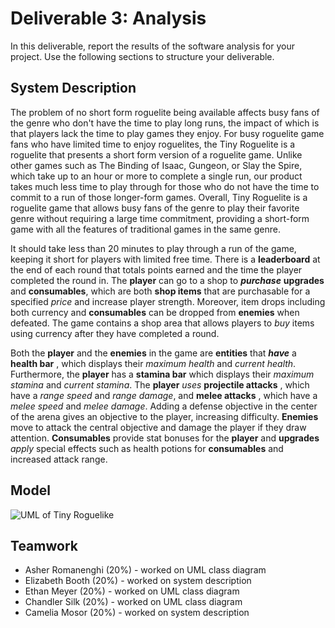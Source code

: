 # Deliverable 3: Analysis

In this deliverable, report the results of the software analysis for your project. Use the following sections to structure your deliverable.

## System Description

The problem of no short form roguelite being available affects busy fans of the genre who don't have the time to play long runs, the impact of which is that players lack the time to play games they enjoy. For busy roguelite game fans who have limited time to enjoy roguelites, the Tiny Roguelite is a roguelite that presents a short form version of a roguelite game. Unlike other games such as The Binding of Isaac, Gungeon, or Slay the Spire, which take up to an hour or more to complete a single run, our product takes much less time to play through for those who do not have the time to commit to a run of those longer-form games. Overall, Tiny Roguelite is a roguelite game that allows busy fans of the genre to play their favorite genre without requiring a large time commitment, providing a short-form game with all the features of traditional games in the same genre.

It should take less than 20 minutes to play through a run of the game, keeping it short for players with limited free time. There is a **leaderboard** at the end of each round that totals points earned and the time the player completed the round in. The **player** can go to a shop to ***purchase*** **upgrades** and **consumables**, which are both **shop items** that are purchasable for a specified *price* and increase player strength. Moreover, item drops including both currency and **consumables** can be dropped from **enemies** when defeated. The game contains a shop area that allows players to *buy* items using currency after they have completed a round.  

Both the **player** and the **enemies** in the game are **entities** that ***have*** a **health bar** , which displays their *maximum health* and *current health*. Furthermore, the **player** has a **stamina bar** which displays their *maximum stamina* and *current stamina*. The **player** *uses* **projectile attacks** , which have a *range speed* and *range damage*, and **melee attacks** , which have a *melee speed* and *melee damage*. Adding a defense objective in the center of the arena gives an objective to the player, increasing difficulty. **Enemies** move to attack the central objective and damage the player if they draw attention. **Consumables** provide stat bonuses for the **player** and **upgrades** *apply* special effects such as health potions for **consumables** and increased attack range. 


## Model


![UML of Tiny Roguelike](https://i.imgur.com/ED8rbQK.png)

## Teamwork

- Asher Romanenghi (20%) - worked on UML class diagram
- Elizabeth Booth (20%) - worked on system description
- Ethan Meyer (20%) - worked on UML class diagram
- Chandler Silk (20%) - worked on UML class diagram
- Camelia Mosor (20%) - worked on system description
